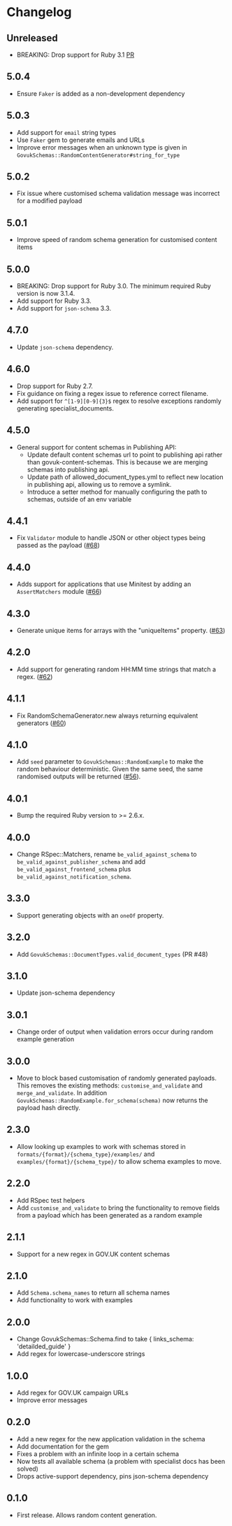 # Changelog

## Unreleased

* BREAKING: Drop support for Ruby 3.1 [PR](https://github.com/alphagov/govuk_schemas/pull/141)

## 5.0.4

* Ensure `Faker` is added as a non-development dependency

## 5.0.3

* Add support for `email` string types
* Use `Faker` gem to generate emails and URLs
* Improve error messages when an unknown type is given in `GovukSchemas::RandomContentGenerator#string_for_type`

## 5.0.2

* Fix issue where customised schema validation message was incorrect for a modified payload

## 5.0.1

* Improve speed of random schema generation for customised content items

## 5.0.0

* BREAKING: Drop support for Ruby 3.0. The minimum required Ruby version is now 3.1.4.
* Add support for Ruby 3.3.
* Add support for `json-schema` 3.3.

## 4.7.0

* Update `json-schema` dependency.

## 4.6.0

* Drop support for Ruby 2.7.
* Fix guidance on fixing a regex issue to reference correct filename.
* Add support for `^[1-9][0-9]{3}$` regex to resolve exceptions randomly generating specialist_documents.

## 4.5.0

* General support for content schemas in Publishing API:
  * Update default content schemas url to point to publishing api rather than govuk-content-schemas. This is because we are merging schemas into publishing api.
  * Update path of allowed_document_types.yml to reflect new location in publishing api, allowing us to remove a symlink.
  * Introduce a setter method for manually configuring the path to schemas, outside of an env variable

## 4.4.1

* Fix `Validator` module to handle JSON or other object types being passed as the payload ([#68](https://github.com/alphagov/govuk_schemas/pull/68))

## 4.4.0

* Adds support for applications that use Minitest by adding an `AssertMatchers` module ([#66](https://github.com/alphagov/govuk_schemas/pull/66))

## 4.3.0

* Generate unique items for arrays with the "uniqueItems" property. ([#63](https://github.com/alphagov/govuk_schemas/pull/63))

## 4.2.0

* Add support for generating random HH:MM time strings that match a regex. ([#62](https://github.com/alphagov/govuk_schemas/pull/62))

## 4.1.1

* Fix RandomSchemaGenerator.new always returning equivalent generators ([#60](https://github.com/alphagov/govuk_schemas/pull/60))

## 4.1.0

* Add `seed` parameter to `GovukSchemas::RandomExample` to make the random behaviour deterministic. Given the same seed, the same randomised outputs will be returned ([#56](https://github.com/alphagov/govuk_schemas/pull/56)).

## 4.0.1

* Bump the required Ruby version to >= 2.6.x.

## 4.0.0

* Change RSpec::Matchers, rename `be_valid_against_schema` to `be_valid_against_publisher_schema` and add `be_valid_against_frontend_schema` plus `be_valid_against_notification_schema`.

## 3.3.0

* Support generating objects with an `oneOf` property.

## 3.2.0

* Add `GovukSchemas::DocumentTypes.valid_document_types` (PR #48)

## 3.1.0

* Update json-schema dependency

## 3.0.1

* Change order of output when validation errors occur during random example generation

## 3.0.0

* Move to block based customisation of randomly generated payloads. This removes the existing methods: `customise_and_validate` and `merge_and_validate`. In addition `GovukSchemas::RandomExample.for_schema(schema)` now returns the payload hash directly.

## 2.3.0

* Allow looking up examples to work with schemas stored in `formats/{format}/{schema_type}/examples/` and `examples/{format}/{schema_type}/` to allow schema examples to move.

## 2.2.0

* Add RSpec test helpers
* Add `customise_and_validate` to bring the functionality to remove fields from a payload which has been generated as a random example

## 2.1.1

* Support for a new regex in GOV.UK content schemas

## 2.1.0

* Add `Schema.schema_names` to return all schema names
* Add functionality to work with examples

## 2.0.0

* Change GovukSchemas::Schema.find to take { links_schema: 'detailded_guide' }
* Add regex for lowercase-underscore strings

## 1.0.0

* Add regex for GOV.UK campaign URLs
* Improve error messages

## 0.2.0

* Add a new regex for the new application validation in the schema
* Add documentation for the gem
* Fixes a problem with an infinite loop in a certain schema
* Now tests all available schema (a problem with specialist docs has been solved)
* Drops active-support dependency, pins json-schema dependency

## 0.1.0

* First release. Allows random content generation.
